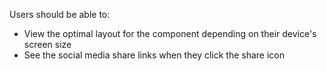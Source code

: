 Users should be able to: 

- View the optimal layout for the component depending on their device's screen size
- See the social media share links when they click the share icon
